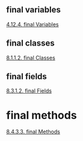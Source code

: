 
## final variables
[4.12.4. final Variables](https://docs.oracle.com/javase/specs/jls/se8/html/jls-4.html#jls-4.12.4)


## final classes
[8.1.1.2. final Classes](https://docs.oracle.com/javase/specs/jls/se8/html/jls-8.html#jls-8.1.1.2)

## final fields
[8.3.1.2. final Fields](https://docs.oracle.com/javase/specs/jls/se8/html/jls-8.html#jls-8.3.1.2)

# final methods
[8.4.3.3. final Methods](https://docs.oracle.com/javase/specs/jls/se8/html/jls-8.html#jls-8.4.3.3)
